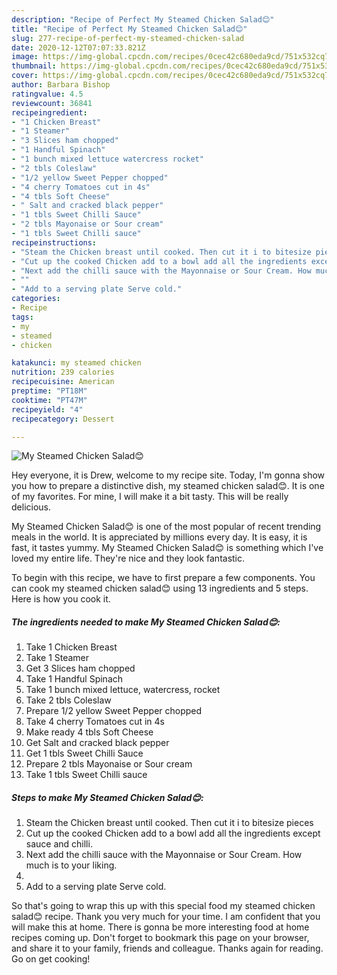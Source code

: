 ```yaml
---
description: "Recipe of Perfect My Steamed Chicken Salad😊"
title: "Recipe of Perfect My Steamed Chicken Salad😊"
slug: 277-recipe-of-perfect-my-steamed-chicken-salad
date: 2020-12-12T07:07:33.821Z
image: https://img-global.cpcdn.com/recipes/0cec42c680eda9cd/751x532cq70/my-steamed-chicken-salad😊-recipe-main-photo.jpg
thumbnail: https://img-global.cpcdn.com/recipes/0cec42c680eda9cd/751x532cq70/my-steamed-chicken-salad😊-recipe-main-photo.jpg
cover: https://img-global.cpcdn.com/recipes/0cec42c680eda9cd/751x532cq70/my-steamed-chicken-salad😊-recipe-main-photo.jpg
author: Barbara Bishop
ratingvalue: 4.5
reviewcount: 36841
recipeingredient:
- "1 Chicken Breast"
- "1 Steamer"
- "3 Slices ham chopped"
- "1 Handful Spinach"
- "1 bunch mixed lettuce watercress rocket"
- "2 tbls Coleslaw"
- "1/2 yellow Sweet Pepper chopped"
- "4 cherry Tomatoes cut in 4s"
- "4 tbls Soft Cheese"
- " Salt and cracked black pepper"
- "1 tbls Sweet Chilli Sauce"
- "2 tbls Mayonaise or Sour cream"
- "1 tbls Sweet Chilli sauce"
recipeinstructions:
- "Steam the Chicken breast until cooked. Then cut it i to bitesize pieces"
- "Cut up the cooked Chicken add to a bowl add all the ingredients except sauce and chilli."
- "Next add the chilli sauce with the Mayonnaise or Sour Cream. How much is to your liking."
- ""
- "Add to a serving plate Serve cold."
categories:
- Recipe
tags:
- my
- steamed
- chicken

katakunci: my steamed chicken 
nutrition: 239 calories
recipecuisine: American
preptime: "PT18M"
cooktime: "PT47M"
recipeyield: "4"
recipecategory: Dessert

---
```



![My Steamed Chicken Salad😊](https://img-global.cpcdn.com/recipes/0cec42c680eda9cd/751x532cq70/my-steamed-chicken-salad😊-recipe-main-photo.jpg)

Hey everyone, it is Drew, welcome to my recipe site. Today, I'm gonna show you how to prepare a distinctive dish, my steamed chicken salad😊. It is one of my favorites. For mine, I will make it a bit tasty. This will be really delicious.



My Steamed Chicken Salad😊 is one of the most popular of recent trending meals in the world. It is appreciated by millions every day. It is easy, it is fast, it tastes yummy. My Steamed Chicken Salad😊 is something which I've loved my entire life. They're nice and they look fantastic.


To begin with this recipe, we have to first prepare a few components. You can cook my steamed chicken salad😊 using 13 ingredients and 5 steps. Here is how you cook it.

<!--inarticleads1-->

##### The ingredients needed to make My Steamed Chicken Salad😊:

1. Take 1 Chicken Breast
1. Take 1 Steamer
1. Get 3 Slices ham chopped
1. Take 1 Handful Spinach
1. Take 1 bunch mixed lettuce, watercress, rocket
1. Take 2 tbls Coleslaw
1. Prepare 1/2 yellow Sweet Pepper chopped
1. Take 4 cherry Tomatoes cut in 4s
1. Make ready 4 tbls Soft Cheese
1. Get  Salt and cracked black pepper
1. Get 1 tbls Sweet Chilli Sauce
1. Prepare 2 tbls Mayonaise or Sour cream
1. Take 1 tbls Sweet Chilli sauce




<!--inarticleads2-->

##### Steps to make My Steamed Chicken Salad😊:

1. Steam the Chicken breast until cooked. Then cut it i to bitesize pieces
1. Cut up the cooked Chicken add to a bowl add all the ingredients except sauce and chilli.
1. Next add the chilli sauce with the Mayonnaise or Sour Cream. How much is to your liking.
1. 
1. Add to a serving plate Serve cold.




So that's going to wrap this up with this special food my steamed chicken salad😊 recipe. Thank you very much for your time. I am confident that you will make this at home. There is gonna be more interesting food at home recipes coming up. Don't forget to bookmark this page on your browser, and share it to your family, friends and colleague. Thanks again for reading. Go on get cooking!
